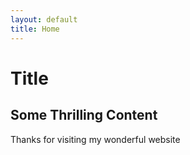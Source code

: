 ```yaml
---
layout: default
title: Home
---
```

# Title

## Some Thrilling Content

Thanks for visiting my wonderful website
